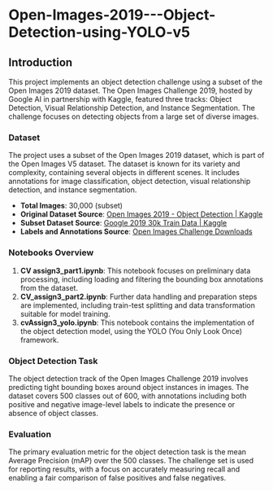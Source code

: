 # Open-Images-2019---Object-Detection-using-YOLO-v5

## Introduction

This project implements an object detection challenge using a subset of the Open Images 2019 dataset. The Open Images Challenge 2019, hosted by Google AI in partnership with Kaggle, featured three tracks: Object Detection, Visual Relationship Detection, and Instance Segmentation. The challenge focuses on detecting objects from a large set of diverse images.

### Dataset

The project uses a subset of the Open Images 2019 dataset, which is part of the Open Images V5 dataset. The dataset is known for its variety and complexity, containing several objects in different scenes. It includes annotations for image classification, object detection, visual relationship detection, and instance segmentation.

- **Total Images**: 30,000 (subset)
- **Original Dataset Source**: [Open Images 2019 - Object Detection | Kaggle](https://www.kaggle.com/c/open-images-2019-object-detection)
- **Subset Dataset Source**: [Google 2019 30k Train Data | Kaggle](https://www.kaggle.com/datasets/mindtrinket/google-2019-30k-train/data)
- **Labels and Annotations Source**: [Open Images Challenge Downloads](https://storage.googleapis.com/openimages/web/challenge2019_downloads.html)

### Notebooks Overview

1. **CV assign3_part1.ipynb**: This notebook focuses on preliminary data processing, including loading and filtering the bounding box annotations from the dataset.
2. **CV_assign3_part2.ipynb**: Further data handling and preparation steps are implemented, including train-test splitting and data transformation suitable for model training.
3. **cvAssign3_yolo.ipynb**: This notebook contains the implementation of the object detection model, using the YOLO (You Only Look Once) framework.

### Object Detection Task

The object detection track of the Open Images Challenge 2019 involves predicting tight bounding boxes around object instances in images. The dataset covers 500 classes out of 600, with annotations including both positive and negative image-level labels to indicate the presence or absence of object classes.

### Evaluation

The primary evaluation metric for the object detection task is the mean Average Precision (mAP) over the 500 classes. The challenge set is used for reporting results, with a focus on accurately measuring recall and enabling a fair comparison of false positives and false negatives.
